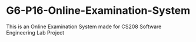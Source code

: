 # G6-P16-Online-Examination-System


This is an Online Examination System made for CS208 Software Engineering Lab Project